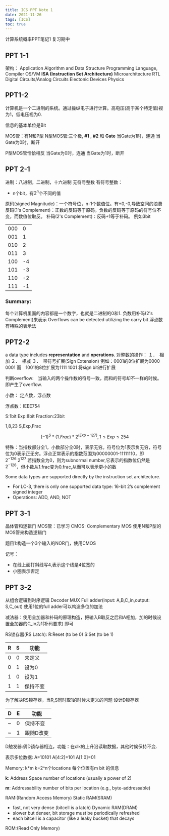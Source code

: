 ```yaml
---
title: ICS PPT Note 1
date: 2021-11-26
tags: [ICS]
toc: true
---
```

计算系统概率PPT笔记1 复习期中
<!--more-->
## PPT 1-1
架构：
Application
Algorithm and Data Structure
Programming Language, Compiler
OS/VM
**ISA (Instruction Set Architecture)**
Microarchitecture
RTL
Digital Circuits/Analog Circuits
Electonic Devices
Physics

## PPT1-2
计算机是一个二进制的系统。通过操纵电子进行计算。高电压(高于某个特定值)视为1，低电压视为0.

信息的基本单位是Bit

MOS管：有N和P型
N型MOS管:三个极, **#1** , **#2** 和 **Gate**
当Gate为1时，连通
当Gate为0时，断开

P型MOS管恰恰相反
当Gate为0时，连通
当Gate为1时，断开

## PPT 2-1
进制：八进制，二进制，十六进制
无符号整数
有符号整数：
* n个bit，有$2^n$个不同的值

原码(signed Magnitude)：一个符号位，n-1个数值位。有+0,-0,导致空间的浪费
反码(1's Complement)：正数的反码等于原码。负数的反码等于原码的符号位不变，而数值位取反。
补码(2's Complement)：反码+1等于补码。
例如3bit

|||
|---|---|
|000|0|
|001|1|
|010|2|
|011|3|
|100|-4|
|101|-3|
|110|-2|
|111|-1|

### Summary:
每个计算机里面的内容都是一个数字，也就是二进制的0和1.
负数用补码(2's Complement)来表示
Overflows can be detected utilizing the carry bit
浮点数有特殊的表示法

## PPT2-2
a data type includes **representation** and **operations**.
对整数的操作：
１．　相加
２．　相减
３．　带符号扩展(Sign Extension)
例如：0001的8位扩展为0000 0001
而　1001的8位扩展为1111 1001
将sign bit进行扩展

判断overflow:　当输入的两个操作数的符号一致，而和的符号却不一样的时候。即产生了overflow.

小数：
定点数，浮点数

浮点数：IEEE754

S:1bit Exp:8bit Fraction:23bit

1,8,23 
S,Exp,Frac

$$
(-1)^S*(1.Frac)*2^{(Exp-127)}, 1\le Exp\le 254
$$

特殊：当指数部分全1，小数部分全0时，表示无穷。符号位为1表示负无穷，符号位为0表示正无穷。浮点正常表示的指数范围为00000001-11111110，即$2^{-126}~2^{127}$
若指数全为0，则为subnormal number,它表示的指数位仍然是$2^{-126}$，但小数从1.frac变为0.frac,从而可以表示更小的数

Some data types are supported directly by the instruction set architecture.
* For LC-3, there is only one supported data type: 16-bit 2’s complement signed integer 
* Operations: ADD, AND, NOT

## PPT 3-1
晶体管和逻辑门
MOS管：已学习
CMOS: Complementary MOS
使用N和P型的MOS管来构造逻辑门

题目1:构造一个3个输入的NOR门，使用CMOS

记号：
* 在线上面打斜线写4,表示这个线是4位宽的
* 小圈表示否定

## PPT 3-2
从组合逻辑到时序逻辑
Decoder
MUX
Full adder(input: A,B,C_in,output: S,C_out)
使用1位的full adder可以构造多位的加法

减法器：使用全加器和补码的原理构造，把输入B取反之后和A相加，加的时候设置全加器的C_in为1(补码要求) 即可
 

RS锁存器(RS Latch):
R:Reset (to be 0)
S:Set   (to be 1)

|R|S|功能|
|---|---|---|
|0|0|未定义
|0|1|设为0
|1|0|设为1
|1|1|保持不变

为了解决RS锁存器，当R,S同时取1的时候未定义的问题
设计D锁存器

|D|E|功能|
|---|---|---|
|~|0|保持不变
|~|1|跟随D改变

D触发器:俩D锁存器相连，功能：在clk的上升沿读取数据，其他时候保持不变.

表示多位数据:
A=10101
A[4:2]=101
A[1:0]=01

Memory:
k*m
k=2^n个locations
每个位置有m bit 的信息

**k**: Address Space
number of locations
(usually a power of 2)

**m**: Addressability
number of bits per location
(e.g., byte-addressable)

RAM:(Random Access Memory)
Static RAM(SRAM)
* fast, not very dense (bitcell is a latch)
Dynamic RAM(DRAM)
* slower but denser, bit storage must be periodically refreshed
* each bitcell is a capacitor (like a leaky bucket) that decays

ROM:(Read Only Memory)

